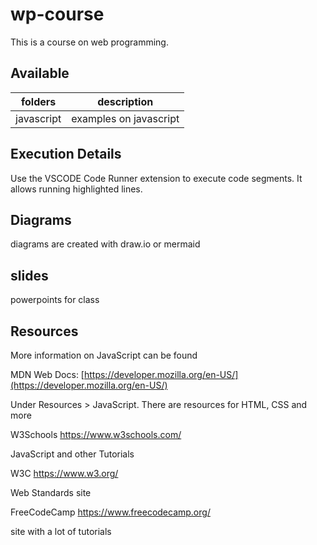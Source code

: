 # wp-course

This is a course on web programming.

## Available

| folders    | description            |
| ---------- | ---------------------- |
| javascript | examples on javascript |

## Execution Details

Use the VSCODE Code Runner extension to execute code segments.
It allows running highlighted lines.

## Diagrams

diagrams are created with draw.io or mermaid

## slides

powerpoints for class


## Resources

More information on JavaScript can be found

MDN Web Docs: [https://developer.mozilla.org/en-US/](https://developer.mozilla.org/en-US/)

Under Resources > JavaScript. There are resources for HTML, CSS and more

W3Schools https://www.w3schools.com/

JavaScript and other Tutorials

W3C https://www.w3.org/

Web Standards site

FreeCodeCamp https://www.freecodecamp.org/

site with a lot of tutorials